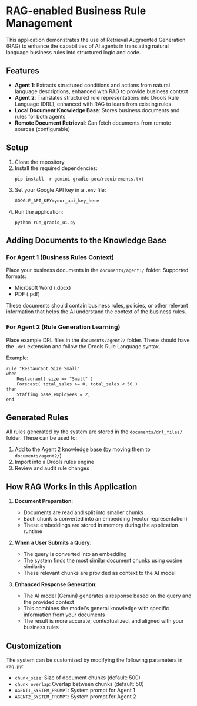 # RAG-enabled Business Rule Management

This application demonstrates the use of Retrieval Augmented Generation (RAG) to enhance the capabilities of AI agents in translating natural language business rules into structured logic and code.

## Features

- **Agent 1**: Extracts structured conditions and actions from natural language descriptions, enhanced with RAG to provide business context
- **Agent 2**: Translates structured rule representations into Drools Rule Language (DRL), enhanced with RAG to learn from existing rules
- **Local Document Knowledge Base**: Stores business documents and rules for both agents
- **Remote Document Retrieval**: Can fetch documents from remote sources (configurable)

## Setup

1. Clone the repository
2. Install the required dependencies:
   ```
   pip install -r gemini-gradio-poc/requirements.txt
   ```
3. Set your Google API key in a `.env` file:
   ```
   GOOGLE_API_KEY=your_api_key_here
   ```
4. Run the application:
   ```
   python run_gradio_ui.py
   ```

## Adding Documents to the Knowledge Base

### For Agent 1 (Business Rules Context)

Place your business documents in the `documents/agent1/` folder. Supported formats:
- Microsoft Word (.docx)
- PDF (.pdf)

These documents should contain business rules, policies, or other relevant information that helps the AI understand the context of the business rules.

### For Agent 2 (Rule Generation Learning)

Place example DRL files in the `documents/agent2/` folder. These should have the `.drl` extension and follow the Drools Rule Language syntax.

Example:
```
rule "Restaurant_Size_Small"
when
    Restaurant( size == "Small" )
    Forecast( total_sales >= 0, total_sales < 50 )
then
    Staffing.base_employees = 2;
end
```

## Generated Rules

All rules generated by the system are stored in the `documents/drl_files/` folder. These can be used to:
1. Add to the Agent 2 knowledge base (by moving them to `documents/agent2/`)
2. Import into a Drools rules engine
3. Review and audit rule changes

## How RAG Works in this Application

1. **Document Preparation**:
   - Documents are read and split into smaller chunks
   - Each chunk is converted into an embedding (vector representation)
   - These embeddings are stored in memory during the application runtime

2. **When a User Submits a Query**:
   - The query is converted into an embedding
   - The system finds the most similar document chunks using cosine similarity
   - These relevant chunks are provided as context to the AI model

3. **Enhanced Response Generation**:
   - The AI model (Gemini) generates a response based on the query and the provided context
   - This combines the model's general knowledge with specific information from your documents
   - The result is more accurate, contextualized, and aligned with your business rules

## Customization

The system can be customized by modifying the following parameters in `rag.py`:
- `chunk_size`: Size of document chunks (default: 500)
- `chunk_overlap`: Overlap between chunks (default: 50)
- `AGENT1_SYSTEM_PROMPT`: System prompt for Agent 1
- `AGENT2_SYSTEM_PROMPT`: System prompt for Agent 2